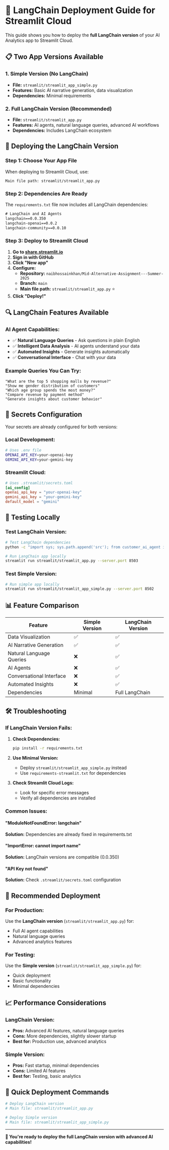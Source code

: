 # 🤖 LangChain Deployment Guide for Streamlit Cloud

This guide shows you how to deploy the **full LangChain version** of your AI Analytics app to Streamlit Cloud.

## 📋 **Two App Versions Available**

### **1. Simple Version (No LangChain)**
- **File:** `streamlit/streamlit_app_simple.py`
- **Features:** Basic AI narrative generation, data visualization
- **Dependencies:** Minimal requirements

### **2. Full LangChain Version (Recommended)**
- **File:** `streamlit/streamlit_app.py`
- **Features:** AI agents, natural language queries, advanced AI workflows
- **Dependencies:** Includes LangChain ecosystem

## 🚀 **Deploying the LangChain Version**

### **Step 1: Choose Your App File**

When deploying to Streamlit Cloud, use:
```
Main file path: streamlit/streamlit_app.py
```

### **Step 2: Dependencies Are Ready**

The `requirements.txt` file now includes all LangChain dependencies:

```txt
# LangChain and AI Agents
langchain==0.0.350
langchain-openai==0.0.2
langchain-community==0.0.10
```

### **Step 3: Deploy to Streamlit Cloud**

1. **Go to [share.streamlit.io](https://share.streamlit.io)**
2. **Sign in with GitHub**
3. **Click "New app"**
4. **Configure:**
   - **Repository:** `naibhossainkhan/Mid-Alternative-Assignment---Summer-2025`
   - **Branch:** `main`
   - **Main file path:** `streamlit/streamlit_app.py` ⭐
5. **Click "Deploy!"**

## 🔍 **LangChain Features Available**

### **AI Agent Capabilities:**
- ✅ **Natural Language Queries** - Ask questions in plain English
- ✅ **Intelligent Data Analysis** - AI agents understand your data
- ✅ **Automated Insights** - Generate insights automatically
- ✅ **Conversational Interface** - Chat with your data

### **Example Queries You Can Try:**
```
"What are the top 5 shopping malls by revenue?"
"Show me gender distribution of customers"
"Which age group spends the most money?"
"Compare revenue by payment method"
"Generate insights about customer behavior"
```

## 🔐 **Secrets Configuration**

Your secrets are already configured for both versions:

### **Local Development:**
```bash
# Uses .env file
OPENAI_API_KEY=your-openai-key
GEMINI_API_KEY=your-gemini-key
```

### **Streamlit Cloud:**
```toml
# Uses .streamlit/secrets.toml
[ai_config]
openai_api_key = "your-openai-key"
gemini_api_key = "your-gemini-key"
default_model = "gemini"
```

## 🧪 **Testing Locally**

### **Test LangChain Version:**
```bash
# Test LangChain dependencies
python -c "import sys; sys.path.append('src'); from customer_ai_agent import CustomerShoppingAgent; print('✅ LangChain works')"

# Run LangChain app locally
streamlit run streamlit/streamlit_app.py --server.port 8503
```

### **Test Simple Version:**
```bash
# Run simple app locally
streamlit run streamlit/streamlit_app_simple.py --server.port 8502
```

## 📊 **Feature Comparison**

| Feature | Simple Version | LangChain Version |
|---------|---------------|-------------------|
| Data Visualization | ✅ | ✅ |
| AI Narrative Generation | ✅ | ✅ |
| Natural Language Queries | ❌ | ✅ |
| AI Agents | ❌ | ✅ |
| Conversational Interface | ❌ | ✅ |
| Automated Insights | ❌ | ✅ |
| Dependencies | Minimal | Full LangChain |

## 🛠️ **Troubleshooting**

### **If LangChain Version Fails:**

1. **Check Dependencies:**
   ```bash
   pip install -r requirements.txt
   ```

2. **Use Minimal Version:**
   - Deploy `streamlit/streamlit_app_simple.py` instead
   - Use `requirements-streamlit.txt` for dependencies

3. **Check Streamlit Cloud Logs:**
   - Look for specific error messages
   - Verify all dependencies are installed

### **Common Issues:**

#### **"ModuleNotFoundError: langchain"**
**Solution:** Dependencies are already fixed in requirements.txt

#### **"ImportError: cannot import name"**
**Solution:** LangChain versions are compatible (0.0.350)

#### **"API Key not found"**
**Solution:** Check `.streamlit/secrets.toml` configuration

## 🎯 **Recommended Deployment**

### **For Production:**
Use the **LangChain version** (`streamlit/streamlit_app.py`) for:
- Full AI agent capabilities
- Natural language queries
- Advanced analytics features

### **For Testing:**
Use the **Simple version** (`streamlit/streamlit_app_simple.py`) for:
- Quick deployment
- Basic functionality
- Minimal dependencies

## 📈 **Performance Considerations**

### **LangChain Version:**
- **Pros:** Advanced AI features, natural language queries
- **Cons:** More dependencies, slightly slower startup
- **Best for:** Production use, advanced analytics

### **Simple Version:**
- **Pros:** Fast startup, minimal dependencies
- **Cons:** Limited AI features
- **Best for:** Testing, basic analytics

## 🚀 **Quick Deployment Commands**

```bash
# Deploy LangChain version
# Main file: streamlit/streamlit_app.py

# Deploy Simple version  
# Main file: streamlit/streamlit_app_simple.py
```

---

**🎉 You're ready to deploy the full LangChain version with advanced AI capabilities!**
